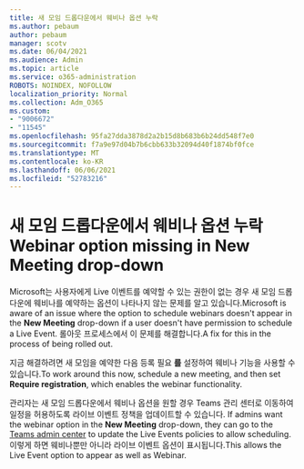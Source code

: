 ```yaml
---
title: 새 모임 드롭다운에서 웨비나 옵션 누락
ms.author: pebaum
author: pebaum
manager: scotv
ms.date: 06/04/2021
ms.audience: Admin
ms.topic: article
ms.service: o365-administration
ROBOTS: NOINDEX, NOFOLLOW
localization_priority: Normal
ms.collection: Adm_O365
ms.custom:
- "9006672"
- "11545"
ms.openlocfilehash: 95fa27dda3878d2a2b15d8b683b6b24dd548f7e0
ms.sourcegitcommit: f7a9e97d04b7b6cbb633b32094d40f1874bf0fce
ms.translationtype: MT
ms.contentlocale: ko-KR
ms.lasthandoff: 06/06/2021
ms.locfileid: "52783216"
---
```

# <a name="webinar-option-missing-in-new-meeting-drop-down"></a><span data-ttu-id="80b11-102">새 모임 드롭다운에서 웨비나 옵션 누락</span><span class="sxs-lookup"><span data-stu-id="80b11-102">Webinar option missing in New Meeting drop-down</span></span>

<span data-ttu-id="80b11-103">Microsoft는 사용자에게 Live 이벤트를 예약할 수 있는 권한이 없는  경우 새 모임 드롭다운에 웨비나를 예약하는 옵션이 나타나지 않는 문제를 알고 있습니다.</span><span class="sxs-lookup"><span data-stu-id="80b11-103">Microsoft is aware of an issue where the option to schedule webinars doesn't appear in the **New Meeting** drop-down if a user doesn't have permission to schedule a Live Event.</span></span> <span data-ttu-id="80b11-104">롤아웃 프로세스에서 이 문제를 해결합니다.</span><span class="sxs-lookup"><span data-stu-id="80b11-104">A fix for this in the process of being rolled out.</span></span>

<span data-ttu-id="80b11-105">지금 해결하려면 새 모임을 예약한 다음 등록 필요 **를** 설정하여 웨비나 기능을 사용할 수 있습니다.</span><span class="sxs-lookup"><span data-stu-id="80b11-105">To work around this now, schedule a new meeting, and then set **Require registration**, which enables the webinar functionality.</span></span>

<span data-ttu-id="80b11-106">관리자는 새 모임 드롭다운에서 웨비나 옵션을 원할 경우 [](https://admin.teams.microsoft.com/policies/broadcasts) Teams 관리 센터로 이동하여 일정을 허용하도록 라이브 이벤트 정책을 업데이트할 수 있습니다. </span><span class="sxs-lookup"><span data-stu-id="80b11-106">If admins want the webinar option in the **New Meeting** drop-down, they can go to the [Teams admin center](https://admin.teams.microsoft.com/policies/broadcasts) to update the Live Events policies to allow scheduling.</span></span> <span data-ttu-id="80b11-107">이렇게 하면 웨비나뿐만 아니라 라이브 이벤트 옵션이 표시됩니다.</span><span class="sxs-lookup"><span data-stu-id="80b11-107">This allows the Live Event option to appear as well as Webinar.</span></span>